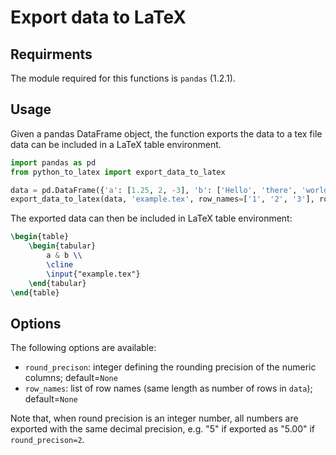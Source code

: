 # Export data to LaTeX
## Requirments
The module required for this functions is `pandas` (1.2.1).

## Usage
Given a pandas DataFrame object, the function exports the data to a tex file data can be included in a 
LaTeX table environment.   
```python
import pandas as pd
from python_to_latex import export_data_to_latex

data = pd.DataFrame({'a': [1.25, 2, -3], 'b': ['Hello', 'there', 'world']})
export_data_to_latex(data, 'example.tex', row_names=['1', '2', '3'], round_precision=1)
```
The exported data can then be included in LaTeX table environment:
```latex
\begin{table}
    \begin{tabular}
        a & b \\
        \cline
        \input{"example.tex"}
    \end{tabular}
\end{table}
```

## Options
The following options are available:
* `round_precison`: integer defining the rounding precision of the numeric columns; default=`None`
* `row_names`: list of row names (same length as number of rows in `data`); default=`None` 

Note that, when round precision is an integer number, all numbers are exported with the same decimal precision, e.g.
"5" if exported as "5.00" if `round_precison=2`.